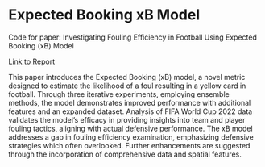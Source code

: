 # Expected Booking xB Model 

Code for paper: Investigating Fouling Efficiency in Football Using Expected Booking (xB) Model

[Link to Report]([InvestigatingFoulingEfficiencyInFootballUsingExpectedBooking(xB)Model.pdf](https://arxiv.org/pdf/2307.10411.pdf))

This paper introduces the Expected Booking (xB) model, a novel metric designed to estimate the likelihood of a foul resulting in a yellow card in football. Through three iterative experiments, employing ensemble methods, the model demonstrates improved performance with additional features and an expanded dataset. Analysis of FIFA World Cup 2022 data validates the model’s efficacy in providing insights into team and player fouling tactics, aligning with actual defensive performance. The xB model addresses a gap in fouling efficiency examination, emphasizing defensive strategies which often overlooked. Further enhancements are suggested through the incorporation of comprehensive data and spatial features.
